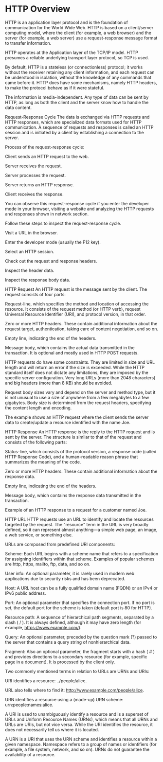 
# HTTP Overview

HTTP is an application layer protocol and is the foundation of communication for the World Wide Web. HTTP is based on a client/server computing model, where the client (for example, a web browser) and the server (for example, a web server) use a request-response message format to transfer information.

HTTP operates at the Application layer of the TCP/IP model. HTTP presumes a reliable underlying transport layer protocol, so TCP is used.

By default, HTTP is a stateless (or connectionless) protocol; it works without the receiver retaining any client information, and each request can be understood in isolation, without the knowledge of any commands that came before it. HTTP does have some mechanisms, namely HTTP headers, to make the protocol behave as if it were stateful.

The information is media-independent. Any type of data can be sent by HTTP, as long as both the client and the server know how to handle the data content.


Request-Response Cycle
The data is exchanged via HTTP requests and HTTP responses, which are specialized data formats used for HTTP communication. A sequence of requests and responses is called an HTTP session and is initiated by a client by establishing a connection to the server.


Process of the request-response cycle:

Client sends an HTTP request to the web.

Server receives the request.

Server processes the request.

Server returns an HTTP response.

Client receives the response.

You can observe this request-response cycle if you enter the developer mode in your browser, visiting a website and analyzing the HTTP requests and responses shown in network section.


Follow these steps to inspect the request-response cycle.

Visit a URL in the browser.

Enter the developer mode (usually the F12 key).

Select an HTTP session.

Check out the request and response headers.

Inspect the header data.

Inspect the response body data.

HTTP Request
An HTTP request is the message sent by the client. The request consists of four parts:

Request-line, which specifies the method and location of accessing the resource. It consists of the request method (or HTTP verb), request Universal Resource Identifier (URI), and protocol version, in that order.

Zero or more HTTP headers. These contain additional information about the request target, authentication, taking care of content negotiation, and so on.

Empty line, indicating the end of the headers.

Message body, which contains the actual data transmitted in the transaction. It is optional and mostly used in HTTP POST requests.

HTTP requests do have some constraints. They are limited in size and URL length and will return an error if the size is exceeded. While the HTTP standard itself does not dictate any limitations, they are imposed by the specific server configuration. Very long URLs (more than 2048 characters) and big headers (more than 8 KB) should be avoided.

Request body sizes vary and depend on the server and method type, but it is not unusual to use a size of anywhere from a few megabytes to a few gigabytes. Body size is determined from the request headers, specifying the content length and encoding.


The example shows an HTTP request where the client sends the server data to create/update a resource identified with the name Joe.

HTTP Response
An HTTP response is the reply to the HTTP request and is sent by the server. The structure is similar to that of the request and consists of the following parts:

Status-line, which consists of the protocol version, a response code (called HTTP Response Code), and a human-readable reason phrase that summarizes the meaning of the code.

Zero or more HTTP headers. These contain additional information about the response data.

Empty line, indicating the end of the headers.

Message body, which contains the response data transmitted in the transaction.

Example of an HTTP response to a request for a customer named Joe.


HTTP URL
HTTP requests use an URL to identify and locate the resources targeted by the request. The "resource" term in the URL is very broadly defined, so it can represent almost anything—a simple web page, an image, a web service, or something else.


URLs are composed from predefined URI components:

Scheme: Each URL begins with a scheme name that refers to a specification for assigning identifiers within that scheme. Examples of popular schemes are http, https, mailto, ftp, data, and so on.

User info: An optional parameter, it is rarely used in modern web applications due to security risks and has been deprecated.

Host: A URL host can be a fully qualified domain name (FQDN) or an IPv4 or IPv6 public address.

Port: An optional parameter that specifies the connection port. If no port is set, the default port for the scheme is taken (default port is 80 for HTTP).

Resource path: A sequence of hierarchical path segments, separated by a slash ( / ). It is always defined, although it may have zero length (for example, https://www.example.com/).

Query: An optional parameter, preceded by the question mark (?) passed to the server that contains a query string of nonhierarchical data.

Fragment: Also an optional parameter, the fragment starts with a hash ( # ) and provides directions to a secondary resource (for example, specific page in a document). It is processed by the client only.

Two commonly mentioned terms in relation to URLs are URNs and URIs:

URI identifies a resource: ../people/alice.

URL also tells where to find it: http://www.example.com/people/alice.

URN identifies a resource using a (made-up) URN scheme: urn:people:names:alice.


A URI is used to unambiguously identify a resource and is a superset of URLs and Uniform Resource Names (URNs), which means that all URNs and URLs are URIs, but not vice versa. While the URI identifies the resource, it does not necessarily tell us where it is located.

A URN is a URI that uses the URN scheme and identifies a resource within a given namespace. Namespace refers to a group of names or identifiers (for example, a file system, network, and so on). URNs do not guarantee the availability of a resource.